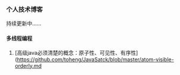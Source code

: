 ### 个人技术博客
持续更新中……
#### 多线程编程
1. [高级java必须清楚的概念：原子性、可见性、有序性](https://github.com/toheng/JavaSatck/blob/master/atom-visible-orderly.md